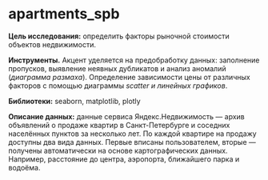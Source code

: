 # apartments_spb
**Цель исследования:** определить факторы рыночной стоимости объектов недвижимости.

**Инструменты.** Акцент уделяется на предобработку данных: заполнение пропусков, выявление неявных дубликатов и анализ аномалий (*диаграмма размаха*). Определение зависимости цены от различных факторов с помощью диаграммы *scatter и линейных графиков*.

**Библиотеки:** seaborn, matplotlib, plotly

**Описание данных:** данные сервиса Яндекс.Недвижимость — архив объявлений о продаже квартир в Санкт-Петербурге и соседних населённых пунктов за несколько лет. По каждой квартире на продажу доступны два вида данных. Первые вписаны пользователем, вторые — получены автоматически на основе картографических данных. Например, расстояние до центра, аэропорта, ближайшего парка и водоёма. 
